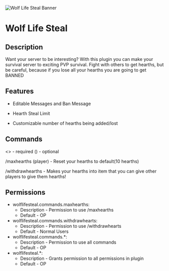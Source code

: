 
![Wolf Life Steal Banner](https://lh3.googleusercontent.com/6qjnuJAyCh-L58SU0oXrKv57pfVcxN8-UXWa0yRjqZF1GiboJDRaz-NoKvDiaJJ3No-av0YYkEN5FOKQbh-QTgViXOxmssJAWECXAB9UAjVh4-kiI9hJDtG2JMS-gW6_DjS3yAYdTSOVp1VjP1VZFJwKGJCNog3eQgd_KNq_ghzPxYxLisLaIcOMbnk_OqXuaWj8c0-i5mEQ9OGCBxmaFiQ6Zv6W9gV2WsemcWEfPmGWXkVto8_I1noScpQ_UYFMuYhj7Lxv53XE8eW4Kw7toCOCaBJLsZpA8lGBU7_Dz_tL9H3doRKd9bWXZKyLzCXoU9mk3CWSzEp2MV5_DCsh_OYr5cXXfiPJqbPbgKHD7rn-JmJ0IFmlU2B00Tlkcq9rrr--nNV83kg725An610GqnbqA93Ay3CHwvZj2Wgu0LFrsdggAGnMwOGt9DRocffopO8H9o2JsypMLCUZMO8FpuRCDcT7Fziu00rmwPHBjNAt-3WQ-vCaFMXD5hVaE4wxnKDAXtb7A0hI64Dk4APb7qij0agLSwAo1X6rDO3pEVdOu1ndYA6TRxoDbXjxsQcdXDI_mtZCYAfyUskLBxAjOwJBJW3K1a6KvrpDFBWrkzn2XYLW47Ogj3_Hu-fF_H9bGiO1XajmmqLRzzCrIfTPl8Nf03jeira41DmEn5-7brKhFqdOfE7U_vOGCIyv_v0RL4hgK04ecZUBJngxGNsNk1fGbNIqsvZa6KnXCyKSR1N4WILz5lIEc5oGF2KIleokLdm26FSg27wv4ryqYeuANd0JP_LWlx_SFL0i6FuTZ41isyk_EMt2A6-2Ev5AqeXidjy7=w1879-h490-no?authuser=0)

# Wolf Life Steal

## Description

Want your server to be interesting? With this plugin you can make your survival server to exciting PVP survival. Fight with others to get hearths, but be careful, because if you lose all your hearths you are going to get BANNED

  

## Features

  

- Editable Messages and Ban Message

- Hearth Steal Limit

- Customizable number of hearths being added/lost

## Commands

<> - required
() - optional

/maxhearths (player) - Reset your hearths to default(10 hearths)

/withdrawhearths <amount> - Makes your hearths into item that you can give other players to give them hearths!

## Permissions

- wolflifesteal.commands.maxhearths:
  - Description - Permission to use /maxhearths
  - Default - OP
- wolflifesteal.commands.withdrawhearts:
  - Description - Permission to use /withdrawhearts
  - Default - Normal Users
- wolflifesteal.commands.*:
  - Description - Permission to use all commands
  - Default - OP
- wolflifesteal.*:
  - Description - Grants permission to all permissions in plugin
  - Default - OP
